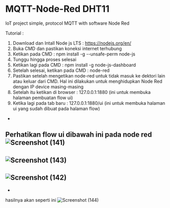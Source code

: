 # MQTT-Node-Red DHT11
IoT project simple, protocol MQTT with software Node Red

Tutorial :
1. Download dan Intall Node js LTS : https://nodejs.org/en/
2. Buka CMD dan pastikan koneksi internet terhubung
3. Ketikan pada CMD : npm install -g --unsafe-perm node-js
4. Tunggu hingga proses selesai
5. Ketikan lagi pada CMD : npm install -g node-js-dashboard
6. Setelah selesai, ketikan pada CMD : node-red
7. Pastikan setelah mengetikan node-red untuk tidak masuk ke dektori lain atau keluar dari CMD. Hal ini dilakukan untuk menghidupkan Node Red dengan IP device masing-masing
8. Setelah itu ketikan di browser : 127.0.0.1:1880 (ini untuk membuka halaman pembuatan flow ui)
9. Ketika lagi pada tab baru : 127.0.0.1:1880/ui (ini untuk membuka halaman ui yang sudah dibuat pada halaman flow)
-
Perhatikan flow ui dibawah ini pada node red
![Screenshot (141)](https://github.com/dwierlangga/MQTT-Node-Red/assets/101104676/60516129-b977-4671-9d8c-24ecff1dc9ca)
-
![Screenshot (143)](https://github.com/dwierlangga/MQTT-Node-Red/assets/101104676/17e34f60-a96f-4f84-bcbc-975995af28c9)
-
![Screenshot (142)](https://github.com/dwierlangga/MQTT-Node-Red/assets/101104676/c4bb907c-b9aa-4a98-86e0-52a1b524123e)
-
-
hasilnya akan seperti ini
![Screenshot (144)](https://github.com/dwierlangga/MQTT-Node-Red/assets/101104676/3f4d29c8-aac1-4028-9560-20ab9aadbb4c)
